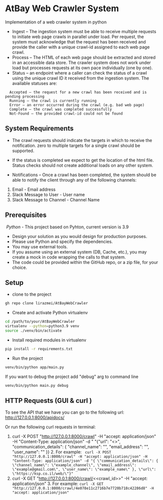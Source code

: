 # AtBay Web Crawler System

Implementation of a web crawler system in python

* Ingest – The ingestion system must be able to receive multiple requests to initiate web
  page crawls in parallel under load. Per request, the system must acknowledge that the
  request has been received and provide the caller with a unique crawl-id assigned to
  each web page crawl.
* Process – The HTML of each web page should be extracted and stored in an accessible
  data store. The crawler system does not work under load but processes requests at its
  own pace individually (one by one).
* Status – an endpoint where a caller can check the status of a crawl using the unique
  crawl ID it received from the ingestion system.
  The available statuses are:

```
  Accepted – the request for a new crawl has been received and is pending processing
  Running – the crawl is currently running
  Error – an error occurred during the crawl (e.g. bad web page)
  Complete – the crawl was completed successfully
  Not-Found – the provided crawl-id could not be found
```

## System Requirements

* The crawl requests should indicate the targets in which to receive the notification. zero
  to multiple targets for a single crawl should be supported.

* If the status is completed we expect to get the location of the html file.
  Status checks should not create additional loads on any other system.
* Notifications – Once a crawl has been completed, the system should be able to notify
  the client through any of the following channels:

1. Email - Email address
2. Slack Message to User - User name
3. Slack Message to Channel - Channel Name

## Prerequisites

⁠ ⁠*Python* - This project based on Pyhton, current version is 3.9

* Design your solution as you would design for production purposes.
* Please use Python and specify the dependencies.
* You may use external tools.
* If you assume using an external system (DB, Cache, etc.), you may create a mock
  in code wrapping the calls to that system.
* The code could be provided within the GitHub repo, or a zip file, for your choice.

## Setup

* clone to the project

```bash
gh repo clone lirazmei/AtBayWebCrawler
```

* Create and activate Python virtualenv

```bash
cd /path/to/your/AtBayWebCrawler
virtualenv --python=python3.9 venv
source ./venv/bin/activate
```

* Install required modules in virtualenv

```bash
pip install -r requirements.txt
```

* Run the project

```bash
venv/bin/python app/main.py 
```

If you want to debug the project add "debug" arg to command line

```bash
venv/bin/python main.py debug
```

## HTTP Requests (GUI & curl )

To see the API that we have you can go to the following url:
<br>
http://127.0.0.1:8000/apidocs/
</br>

Or run the following curl requests in terminal:

1. curl -X POST "http://127.0.0.1:8000/crawl" -H "accept: application/json" -H "Content-Type: application/json" -d "
   "{\"url\": \"<<WANTED URL TO CRAWL>>\", \"communication_details\": { \"channel_name\": \"<relevant slack channel>\", \"email_address\": \"<relevant email>\", \"user_name\": \"<relevant username>\" }}
    2. For example:
       ``` curl -X POST "http://127.0.0.1:8000/crawl" -H "accept: application/json" -H "Content-Type: application/json" -d "{ \"communication_details\": { \"channel_name\": \"example_channel\", \"email_address\": \"example@gmail.com\", \"user_name\": \"example_name\" }, \"url\": \"https://ksp.co.il/web/\"}"```
2. curl -X GET "http://127.0.0.1:8000/crawl/<<crawl_id>>" -H "accept: application/json"
    3. For example:
       ``` curl -X GET "http://127.0.0.1:8000/crawl/4e078e11c2716b7e7720b718c42286d8" -H "accept: application/json" ```





